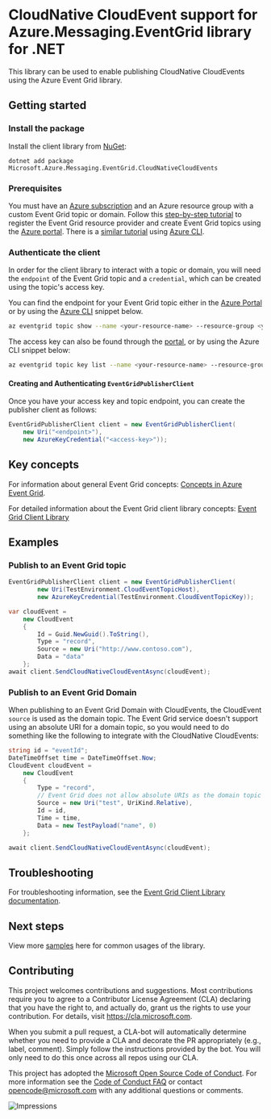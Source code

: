 # CloudNative CloudEvent support for Azure.Messaging.EventGrid library for .NET

This library can be used to enable publishing CloudNative CloudEvents using the Azure Event Grid library.

## Getting started

### Install the package

Install the client library from [NuGet](https://www.nuget.org/):

```dotnetcli
dotnet add package Microsoft.Azure.Messaging.EventGrid.CloudNativeCloudEvents
```

### Prerequisites

You must have an [Azure subscription](https://azure.microsoft.com/free/dotnet/) and an Azure resource group with a custom Event Grid topic or domain. Follow this [step-by-step tutorial](https://docs.microsoft.com/azure/event-grid/custom-event-quickstart-portal) to register the Event Grid resource provider and create Event Grid topics using the [Azure portal](https://portal.azure.com/). There is a [similar tutorial](https://docs.microsoft.com/azure/event-grid/custom-event-quickstart) using [Azure CLI](https://docs.microsoft.com/cli/azure).

### Authenticate the client

In order for the client library to interact with a topic or domain, you will need the `endpoint` of the Event Grid topic and a `credential`, which can be created using the topic's access key.

You can find the endpoint for your Event Grid topic either in the [Azure Portal](https://portal.azure.com/) or by using the [Azure CLI](https://docs.microsoft.com/cli/azure) snippet below.

```bash
az eventgrid topic show --name <your-resource-name> --resource-group <your-resource-group-name> --query "endpoint"
```

The access key can also be found through the [portal](https://docs.microsoft.com/azure/event-grid/get-access-keys), or by using the Azure CLI snippet below:
```bash
az eventgrid topic key list --name <your-resource-name> --resource-group <your-resource-group-name> --query "key1"
```

#### Creating and Authenticating `EventGridPublisherClient`

Once you have your access key and topic endpoint, you can create the publisher client as follows:
```C#
EventGridPublisherClient client = new EventGridPublisherClient(
    new Uri("<endpoint>"),
    new AzureKeyCredential("<access-key>"));
```

## Key concepts

For information about general Event Grid concepts: [Concepts in Azure Event Grid](https://docs.microsoft.com/azure/event-grid/concepts).

For detailed information about the Event Grid client library concepts: [Event Grid Client Library](https://github.com/Azure/azure-sdk-for-net/tree/main/sdk/eventgrid/Azure.Messaging.EventGrid#key-concepts)

## Examples

### Publish to an Event Grid topic
```C# Snippet:CloudNativePublish
EventGridPublisherClient client = new EventGridPublisherClient(
        new Uri(TestEnvironment.CloudEventTopicHost),
        new AzureKeyCredential(TestEnvironment.CloudEventTopicKey));

var cloudEvent =
    new CloudEvent
    {
        Id = Guid.NewGuid().ToString(),
        Type = "record",
        Source = new Uri("http://www.contoso.com"),
        Data = "data"
    };
await client.SendCloudNativeCloudEventAsync(cloudEvent);
```

### Publish to an Event Grid Domain
When publishing to an Event Grid Domain with CloudEvents, the CloudEvent `source` is used as the domain topic. The Event Grid service doesn't support using an absolute URI for a domain topic, so you would need to do something like the following to integrate with the CloudNative CloudEvents:
```C# Snippet:CloudNativePublishToDomain
string id = "eventId";
DateTimeOffset time = DateTimeOffset.Now;
CloudEvent cloudEvent =
    new CloudEvent
    {
        Type = "record",
        // Event Grid does not allow absolute URIs as the domain topic
        Source = new Uri("test", UriKind.Relative),
        Id = id,
        Time = time,
        Data = new TestPayload("name", 0)
    };

await client.SendCloudNativeCloudEventAsync(cloudEvent);
```

## Troubleshooting

For troubleshooting information, see the [Event Grid Client Library documentation](https://github.com/Azure/azure-sdk-for-net/tree/main/sdk/eventgrid/Azure.Messaging.EventGrid#troubleshooting).

## Next steps

View more [samples](https://github.com/Azure/azure-sdk-for-net/blob/main/sdk/eventgrid/Microsoft.Azure.Messaging.EventGrid.CloudNativeCloudEvents/tests/Samples) here for common usages of the library.

## Contributing

This project welcomes contributions and suggestions. Most contributions require you to agree to a Contributor License Agreement (CLA) declaring that you have the right to, and actually do, grant us the rights to use your contribution. For details, visit <https://cla.microsoft.com>.

When you submit a pull request, a CLA-bot will automatically determine whether you need to provide a CLA and decorate the PR appropriately (e.g., label, comment). Simply follow the instructions provided by the bot. You will only need to do this once across all repos using our CLA.

This project has adopted the [Microsoft Open Source Code of Conduct][code_of_conduct]. For more information see the [Code of Conduct FAQ][code_of_conduct_faq] or contact opencode@microsoft.com with any additional questions or comments.

![Impressions](https://azure-sdk-impressions.azurewebsites.net/api/impressions/azure-sdk-for-net%2Fsdk%2Feventgrid%2FMicrosoft.Azure.Messaging.EventGrid.CloudNativeCloudEvents%2FREADME.png)

[code_of_conduct]: https://opensource.microsoft.com/codeofconduct
[code_of_conduct_faq]: https://opensource.microsoft.com/codeofconduct/faq/
